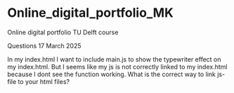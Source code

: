 # Online_digital_portfolio_MK
Online digital portfolio TU Delft course

Questions 17 March 2025

In my index.html I want to include main.js to show the typewriter effect on my index.html. But I seems like my js is not correctly linked to my index.html because I dont see the function working. What is the correct way to link js-file to your html files?
